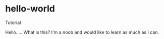 # hello-world
Tutorial

Hello..... What is this? I'm a noob and would like to learn as much as I can.
